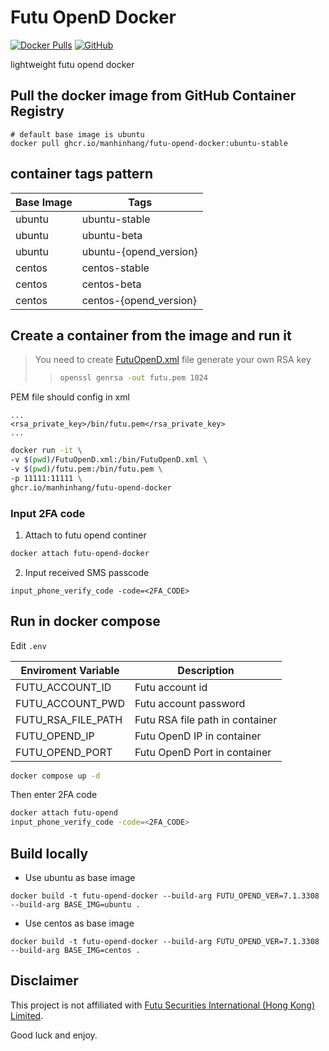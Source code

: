 # Futu OpenD Docker

[![Docker Pulls](https://img.shields.io/github/package-json/v/manhinhang/futu-opend-docker)](https://github.com/manhinhang/futu-opend-docker/packages)
[![GitHub](https://img.shields.io/github/license/manhinhang/futu-opend-docker)](https://github.com/manhinhang/futu-opend-docker/blob/main/LICENSE)

lightweight futu opend docker

## Pull the docker image from GitHub Container Registry

```
# default base image is ubuntu
docker pull ghcr.io/manhinhang/futu-opend-docker:ubuntu-stable
```

## container tags pattern

| Base Image | Tags                   |
| ---------- | ---------------------- |
| ubuntu     | ubuntu-stable          |
| ubuntu     | ubuntu-beta            |
| ubuntu     | ubuntu-{opend_version} |
| centos     | centos-stable          |
| centos     | centos-beta            |
| centos     | centos-{opend_version} |

## Create a container from the image and run it

> You need to create [FutuOpenD.xml](https://openapi.futunn.com/futu-api-doc/opend/opend-cmd.html) file
> generate your own RSA key
>
> > ```bash
> > openssl genrsa -out futu.pem 1024
> > ```

PEM file should config in xml

```
...
<rsa_private_key>/bin/futu.pem</rsa_private_key>
...
```

```bash
docker run -it \
-v $(pwd)/FutuOpenD.xml:/bin/FutuOpenD.xml \
-v $(pwd)/futu.pem:/bin/futu.pem \
-p 11111:11111 \
ghcr.io/manhinhang/futu-opend-docker
```

### Input 2FA code

1. Attach to futu opend continer

```bash
docker attach futu-opend-docker
```

2. Input received SMS passcode

```
input_phone_verify_code -code=<2FA_CODE>
```

## Run in docker compose

Edit `.env`

| Enviroment Variable | Description                     |
| ------------------- | ------------------------------- |
| FUTU_ACCOUNT_ID     | Futu account id                 |
| FUTU_ACCOUNT_PWD    | Futu account password           |
| FUTU_RSA_FILE_PATH  | Futu RSA file path in container |
| FUTU_OPEND_IP       | Futu OpenD IP in container      |
| FUTU_OPEND_PORT     | Futu OpenD Port in container    |

```bash
docker compose up -d
```

Then enter 2FA code

```bash
docker attach futu-opend
input_phone_verify_code -code=<2FA_CODE>
```

## Build locally

- Use ubuntu as base image

```
docker build -t futu-opend-docker --build-arg FUTU_OPEND_VER=7.1.3308 --build-arg BASE_IMG=ubuntu .
```

- Use centos as base image

```
docker build -t futu-opend-docker --build-arg FUTU_OPEND_VER=7.1.3308 --build-arg BASE_IMG=centos .
```

## Disclaimer

This project is not affiliated with [Futu Securities International (Hong Kong) Limited](https://www.futuhk.com/).

Good luck and enjoy.
